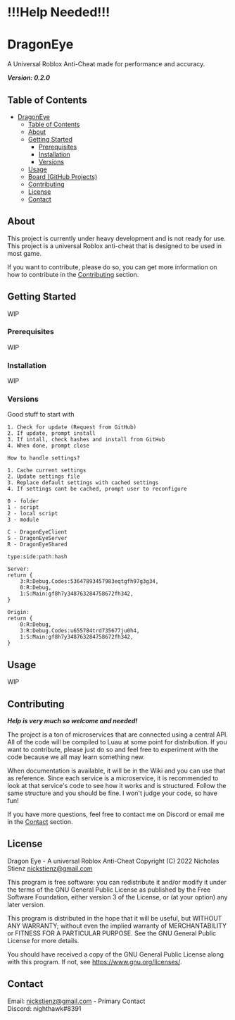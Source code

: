 # !!!Help Needed!!!

# DragonEye

A Universal Roblox Anti-Cheat made for performance and accuracy.

**_Version: 0.2.0_**

## Table of Contents
- [DragonEye](#dragoneye)
  - [Table of Contents](#table-of-contents)
  - [About](#about)
  - [Getting Started](#getting-started)
    - [Prerequisites](#prerequisites)
    - [Installation](#installation)
    - [Versions](#versions)
  - [Usage](#usage)
  - [Board (GitHub Projects)](https://github.com/users/Nighthawk149149/projects/2/views/1)
  - [Contributing](#contributing)
  - [License](#license)
  - [Contact](#contact)

## About

This project is currently under heavy development and is not ready for use. This project is a universal Roblox anti-cheat that is designed to be used in most game.

If you want to contribute, please do so, you can get more information on how to contribute in the [Contributing](#contributing) section.

## Getting Started
WIP

### Prerequisites
WIP

### Installation
WIP

### Versions
Good stuff to start with
```
1. Check for update (Request from GitHub)
2. If update, prompt install
3. If intall, check hashes and install from GitHub
4. When done, prompt close
```
```
How to handle settings?

1. Cache current settings
2. Update settings file
3. Replace default settings with cached settings
4. If settings cant be cached, prompt user to reconfigure
```
```
0 - folder
1 - script
2 - local script
3 - module

C - DragonEyeClient
S - DragonEyeServer
R - DragonEyeShared

type:side:path:hash

Server:
return {
	3:R:Debug.Codes:53647893457983eqtgfh97g3g34,
	0:R:Debug,
	1:S:Main:gf8h7y348763284758672fh342,
}

Origin:
return {
	0:R:Debug,
	3:R:Debug.Codes:u655784trd735677ju0h4,
	1:S:Main:gf8h7y348763284758672fh342,
}
```

## Usage
WIP

## Contributing
***Help is very much so welcome and needed!***

The project is a ton of microservices that are connected using a central API. All of the code will be compiled to Luau at some point for distribution. If you want to contribute, please just do so and feel free to experiment with the code because we all may learn something new.

When documentation is available, it will be in the Wiki and you can use that as reference. Since each service is a microservice, it is recommended to look at that service's code to see how it works and is structured. Follow the same structure and you should be fine. I won't judge your code, so have fun!

If you have more questions, feel free to contact me on Discord or email me in the [Contact](#contact) section.

## License

Dragon Eye - A universal Roblox Anti-Cheat
Copyright (C) 2022  Nicholas Stienz <nickstienz@gmail.com>

This program is free software: you can redistribute it and/or modify
it under the terms of the GNU General Public License as published by
the Free Software Foundation, either version 3 of the License, or
(at your option) any later version.

This program is distributed in the hope that it will be useful,
but WITHOUT ANY WARRANTY; without even the implied warranty of
MERCHANTABILITY or FITNESS FOR A PARTICULAR PURPOSE.  See the
GNU General Public License for more details.

You should have received a copy of the GNU General Public License
along with this program.  If not, see <https://www.gnu.org/licenses/>.

## Contact
Email: nickstienz@gmail.com - Primary Contact
<br>
Discord: nighthawk#8391

